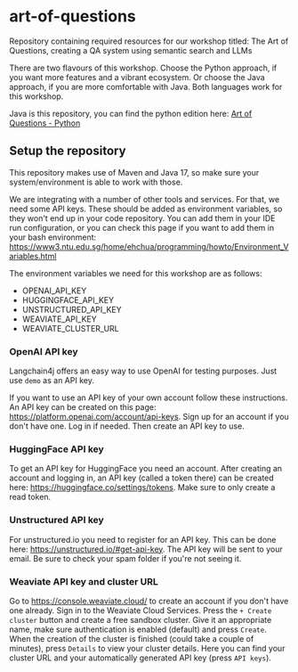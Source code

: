 # art-of-questions
Repository containing required resources for our workshop titled: The Art of Questions, creating a QA system using semantic search and LLMs

There are two flavours of this workshop. Choose the Python approach, if you want more features and a vibrant ecosystem. Or choose the Java approach, if you are more comfortable with Java. Both languages work for this workshop.

Java is this repository, you can find the python edition here:
[Art of Questions - Python](https://github.com/jettro/art-of-questions)

## Setup the repository
This repository makes use of Maven and Java 17, so make sure your system/environment is able to work with those.

We are integrating with a number of other tools and services. For that, we need some API keys. These should be added as environment variables, so they won't end up in your code repository. You can add them in your IDE run configuration, or you can check this page if you want to add them in your bash environment: https://www3.ntu.edu.sg/home/ehchua/programming/howto/Environment_Variables.html

The environment variables we need for this workshop are as follows:
- OPENAI_API_KEY
- HUGGINGFACE_API_KEY
- UNSTRUCTURED_API_KEY
- WEAVIATE_API_KEY
- WEAVIATE_CLUSTER_URL

### OpenAI API key
Langchain4j offers an easy way to use OpenAI for testing purposes. Just use `demo` as an API key.

If you want to use an API key of your own account follow these instructions. An API key can be created on this page: https://platform.openai.com/account/api-keys. Sign up for an account if you don't have one. Log in if needed. Then create an API key to use.

### HuggingFace API key
To get an API key for HuggingFace you need an account. After creating an account and logging in, an API key (called a token there) can be created here: https://huggingface.co/settings/tokens. Make sure to only create a read token.

### Unstructured API key
For unstructured.io you need to register for an API key. This can be done here: https://unstructured.io/#get-api-key. The API key will be sent to your email. Be sure to check your spam folder if you're not seeing it.

### Weaviate API key and cluster URL
Go to https://console.weaviate.cloud/ to create an account if you don't have one already. Sign in to the Weaviate Cloud Services. Press the `+ Create cluster` button and create a free sandbox cluster.
Give it an appropriate name, make sure authentication is enabled (default) and press `Create`. When the creation of the cluster is finished (could take a couple of minutes), press `Details` to view your cluster details.
Here you can find your cluster URL and your automatically generated API key (press `API keys`).
